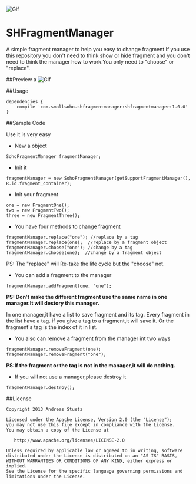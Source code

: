 ![Gif](https://github.com/smallSohoSolo/SHFragmentManager/blob/master/thunder.png?raw=true)
# SHFragmentManager
A simple fragment manager to help you easy to change fragment
If you use this repository you don't need to think show or hide fragment and you don't need to think the manager how to work.You only need to "choose" or "replace".

##Preview
a
![Gif](https://github.com/smallSohoSolo/SHFragmentManager/blob/master/GIF.gif?raw=true)

##Usage

```
dependencies {
    compile 'com.smallsoho.shfragmentmanager:shfragmentmanager:1.0.0'
}
```

##Sample Code

Use it is very easy

- New a object

```
SohoFragmentManager fragmentManager;
```

- Init it

```
fragmentManager = new SohoFragmentManager(getSupportFragmentManager(), R.id.fragment_container);
```

- Init your fragment

```
one = new FragmentOne();
two = new FragmentTwo();
three = new FragmentThree();
```

- You have four methods to change fragment

```
fragmentManager.replace("one"); //replace by a tag
fragmentManager.replace(one);  //replace by a fragment object
fragmentManager.choose("one"); //change by a tag
fragmentManager.choose(one);  //change by a fragment object
```

PS: The "replace" will Re-take the life cycle but the "choose" not.

- You can add a fragment to the manager

```
fragmentManager.addFragment(one, "one");
```

**PS: Don't make the different fragment use the same name in one manager.It will destory this manager.**

In one manager,it have a list to save fragment and its tag.
Every fragment in the list have a tag.
if you give a tag to a fragment,it will save it.
Or the fragment's tag is the index of it in list.

- You also can remove a fragment from the manager int two ways

```
fragmentManager.removeFragment(one);
fragmentManager.removeFragment("one");
```
**PS:If the fragment or the tag is not in the manager,it will do nothing.**

- If you will not use a manager,please destroy it

```
fragmentManager.destroy();
```

##License

    Copyright 2013 Andreas Stuetz

    Licensed under the Apache License, Version 2.0 (the "License");
    you may not use this file except in compliance with the License.
    You may obtain a copy of the License at

       http://www.apache.org/licenses/LICENSE-2.0

    Unless required by applicable law or agreed to in writing, software
    distributed under the License is distributed on an "AS IS" BASIS,
    WITHOUT WARRANTIES OR CONDITIONS OF ANY KIND, either express or implied.
    See the License for the specific language governing permissions and
    limitations under the License.
